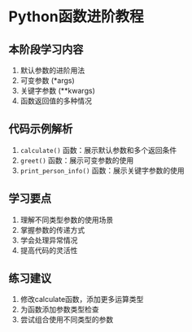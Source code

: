# Python函数进阶教程

## 本阶段学习内容
1. 默认参数的进阶用法
2. 可变参数 (*args)
3. 关键字参数 (**kwargs)
4. 函数返回值的多种情况

## 代码示例解析
1. `calculate()` 函数：展示默认参数和多个返回条件
2. `greet()` 函数：展示可变参数的使用
3. `print_person_info()` 函数：展示关键字参数的使用

## 学习要点
1. 理解不同类型参数的使用场景
2. 掌握参数的传递方式
3. 学会处理异常情况
4. 提高代码的灵活性

## 练习建议
1. 修改calculate函数，添加更多运算类型
2. 为函数添加参数类型检查
3. 尝试组合使用不同类型的参数
